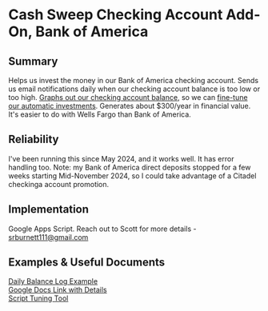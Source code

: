 # Cash Sweep Checking Account Add-On, Bank of America

## Summary
Helps us invest the money in our Bank of America checking account. Sends us email notifications daily when our checking account balance is too low or too high. [Graphs out our checking account balance](https://docs.google.com/spreadsheets/d/1e4Cjd7HYVJiZ_eHjveifmQ58KP4y4dcOke4ffJzniMU/edit?usp=sharing), so we can [fine-tune our automatic investments](https://docs.google.com/spreadsheets/d/1e4Cjd7HYVJiZ_eHjveifmQ58KP4y4dcOke4ffJzniMU/edit#gid=1885744358). Generates about $300/year in financial value. It's easier to do with Wells Fargo than Bank of America.

## Reliability
I've been running this since May 2024, and it works well. It has error handling too. Note: my Bank of America direct deposits stopped for a few weeks starting Mid-November 2024, so I could take advantage of a Citadel checkinga account promotion.

## Implementation
Google Apps Script. Reach out to Scott for more details - srburnett111@gmail.com

## Examples & Useful Documents
[Daily Balance Log Example](https://docs.google.com/spreadsheets/d/1e4Cjd7HYVJiZ_eHjveifmQ58KP4y4dcOke4ffJzniMU/edit?usp=sharing)<br>
[Google Docs Link with Details](https://docs.google.com/document/d/1RNZ5RyXFRPUHC_h_jFe92O7Fsygu_myjk27FanIywwg/edit?usp=sharing)<br>
[Script Tuning Tool](https://docs.google.com/spreadsheets/d/1e4Cjd7HYVJiZ_eHjveifmQ58KP4y4dcOke4ffJzniMU/edit#gid=1885744358)

